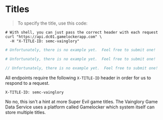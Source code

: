 # Titles

> To specify the title, use this code:

```shell
# With shell, you can just pass the correct header with each request
curl "https://api.dc01.gamelockerapp.com" \
  -H "X-TITLE-ID: semc-vainglory"
```

```ruby
# Unfortunately, there is no example yet.  Feel free to submit one!
```

```python
# Unfortunately, there is no example yet.  Feel free to submit one!
```

```javascript
// Unfortunately, there is no example yet.  Feel free to submit one!
```

All endpoints require the following `X-TITLE-ID` header in order for us to respond to a request.

`X-TITLE-ID: semc-vainglory`

<aside class="notice">
No no, this isn't a hint at more Super Evil game titles.  The Vainglory Game Data
Service uses a platform called Gamelocker which system itself can store multiple titles.
</aside>
